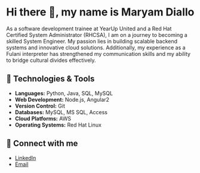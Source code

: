 # Hi there 👋, my name is Maryam Diallo

As a software development trainee at YearUp United and a Red Hat Certified System Administrator (RHCSA), I am on a journey to becoming a skilled System Engineer. My passion lies in building scalable backend systems and innovative cloud solutions. Additionally, my experience as a Fulani interpreter has strengthened my communication skills and my ability to bridge cultural divides effectively.

## 🔧 Technologies & Tools

- **Languages:** Python, Java, SQL, MySQL
- **Web Development:** Node.js, Angular2
- **Version Control:** Git
- **Databases:** MySQL, MS SQL, Access
- **Cloud Platforms:** AWS
- **Operating Systems:** Red Hat Linux

## 🔗 Connect with me

- [LinkedIn](https://www.linkedin.com/in/maryam-diallo/)
- [Email](diallomaryam73@gmail.com)

